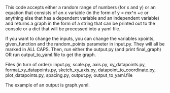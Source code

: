 This code accepts either a random range of numbers (for x and y) or an equation
that consists of an x variable (in the form of y = mx^n +c or anything else that has a dependent
variable and an independent variable) and returns a graph in the form of a string that can be
printed out to the console or a dict that will be processed into a yaml file.

If you want to change the inputs, you can change the variables xpoints, given_function and the
random_points parameter in input.py. They will all be marked in ALL CAPS. Then, run either the output.py 
(and print final_graph) OR run output_to_yaml.file to get the graph.

Files (in turn of order):
input.py, 
scale.py, 
axis.py, 
xy_datapoints.py, 
format_xy_datapoints.py, 
sketch_xy_axis.py, 
datapoint_to_coordinate.py, 
plot_datapoints.py, 
spacing.py, 
output.py, 
output_to_yaml.file

The example of an output is graph.yaml.

